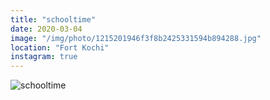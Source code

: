 ```yaml
---
title: "schooltime"
date: 2020-03-04
image: "/img/photo/1215201946f3f8b2425331594b894288.jpg"
location: "Fort Kochi"
instagram: true
---
```


![schooltime](/img/photo/1215201946f3f8b2425331594b894288.jpg)
